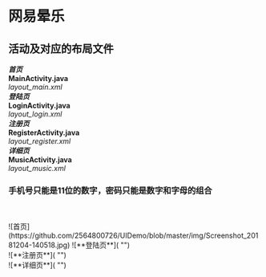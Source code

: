 # 网易晕乐
## 活动及对应的布局文件
***首页***<br>
**MainActivity.java**<br>
*layout_main.xml*<br>
***登陆页***<br>
**LoginActivity.java**<br>
*layout_login.xml*<br>
***注册页***<br>
**RegisterActivity.java**<br>
*layout_register.xml*<br>
***详细页***<br>
**MusicActivity.java**<br>
*layout_music.xml*<br>
### 手机号只能是11位的数字，密码只能是数字和字母的组合
<br>
<br>
![首页](https://github.com/2564800726/UIDemo/blob/master/img/Screenshot_20181204-140518.jpg)
![**登陆页**]( "")<br>
![**注册页**]( "")<br>
![**详细页**]( "")<br>
